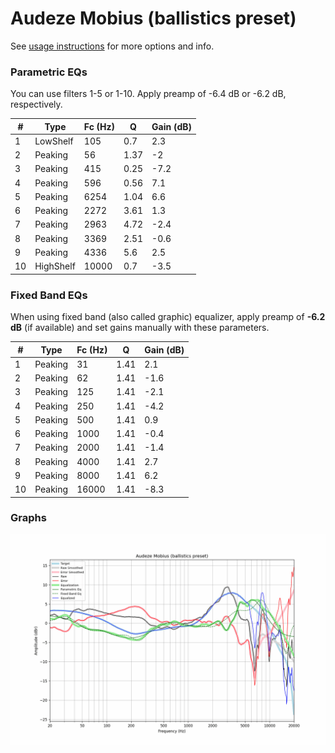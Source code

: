 # Audeze Mobius (ballistics preset)
See [usage instructions](https://github.com/jaakkopasanen/AutoEq#usage) for more options and info.

### Parametric EQs
You can use filters 1-5 or 1-10. Apply preamp of -6.4 dB or -6.2 dB, respectively.

|   # | Type      |   Fc (Hz) |    Q |   Gain (dB) |
|-----|-----------|-----------|------|-------------|
|   1 | LowShelf  |       105 | 0.7  |         2.3 |
|   2 | Peaking   |        56 | 1.37 |        -2   |
|   3 | Peaking   |       415 | 0.25 |        -7.2 |
|   4 | Peaking   |       596 | 0.56 |         7.1 |
|   5 | Peaking   |      6254 | 1.04 |         6.6 |
|   6 | Peaking   |      2272 | 3.61 |         1.3 |
|   7 | Peaking   |      2963 | 4.72 |        -2.4 |
|   8 | Peaking   |      3369 | 2.51 |        -0.6 |
|   9 | Peaking   |      4336 | 5.6  |         2.5 |
|  10 | HighShelf |     10000 | 0.7  |        -3.5 |

### Fixed Band EQs
When using fixed band (also called graphic) equalizer, apply preamp of **-6.2 dB** (if available) and set gains manually with these parameters.

|   # | Type    |   Fc (Hz) |    Q |   Gain (dB) |
|-----|---------|-----------|------|-------------|
|   1 | Peaking |        31 | 1.41 |         2.1 |
|   2 | Peaking |        62 | 1.41 |        -1.6 |
|   3 | Peaking |       125 | 1.41 |        -2.1 |
|   4 | Peaking |       250 | 1.41 |        -4.2 |
|   5 | Peaking |       500 | 1.41 |         0.9 |
|   6 | Peaking |      1000 | 1.41 |        -0.4 |
|   7 | Peaking |      2000 | 1.41 |        -1.4 |
|   8 | Peaking |      4000 | 1.41 |         2.7 |
|   9 | Peaking |      8000 | 1.41 |         6.2 |
|  10 | Peaking |     16000 | 1.41 |        -8.3 |

### Graphs
![](./Audeze%20Mobius%20(ballistics%20preset).png)
